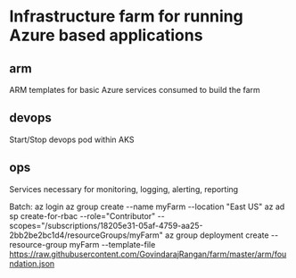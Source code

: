 # Infrastructure farm for running Azure based applications

## arm
ARM templates for basic Azure services consumed to build the farm

## devops
Start/Stop devops pod within AKS

## ops
Services necessary for monitoring, logging, alerting, reporting


Batch:
az login
az group create --name myFarm --location "East US"
az ad sp create-for-rbac --role="Contributor" --scopes="/subscriptions/18205e31-05af-4759-aa25-2bb2be2bc1d4/resourceGroups/myFarm"
az group deployment create --resource-group myFarm --template-file https://raw.githubusercontent.com/GovindarajRangan/farm/master/arm/foundation.json